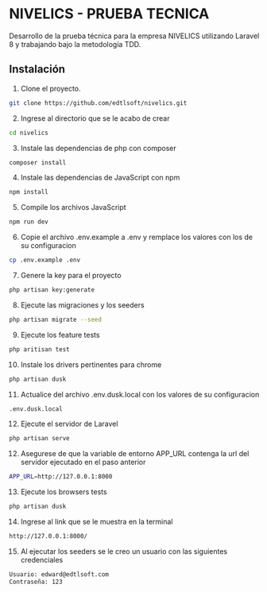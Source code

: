 # NIVELICS - PRUEBA TECNICA

Desarrollo de la prueba técnica para la empresa NIVELICS utilizando Laravel 8 y trabajando bajo la metodología TDD.

## Instalación

1. Clone el proyecto.

```bash
git clone https://github.com/edtlsoft/nivelics.git
```


2. Ingrese al directorio que se le acabo de crear

```bash
cd nivelics
```

3. Instale las dependencias de php con composer

```bash
composer install
```

4. Instale las dependencias de JavaScript con npm

```bash
npm install
```

5. Compile los archivos JavaScript

```bash
npm run dev
```

6. Copie el archivo .env.example a .env y remplace los valores con los de su configuracion

```bash
cp .env.example .env
```

7. Genere la key para el proyecto

```bash
php artisan key:generate
```

8. Ejecute las migraciones y los seeders

```bash
php artisan migrate --seed
```

9. Ejecute los feature tests

```bash
php aritisan test
```

10. Instale los drivers pertinentes para chrome

```bash
php artisan dusk
```

11. Actualice del archivo .env.dusk.local con los valores de su configuracion

```bash
.env.dusk.local
```

12. Ejecute el servidor de Laravel

```bash
php artisan serve
```

12. Asegurese de que la variable de entorno APP_URL contenga la url del servidor ejecutado en el paso anterior

```bash
APP_URL=http://127.0.0.1:8000
```

13. Ejecute los browsers tests

```bash
php artisan dusk
```

14. Ingrese al link que se le muestra en la terminal
```bash
http://127.0.0.1:8000/
```

15. Al ejecutar los seeders se le creo un usuario con las siguientes credenciales
```bash
Usuario: edward@edtlsoft.com
Contraseña: 123
```
